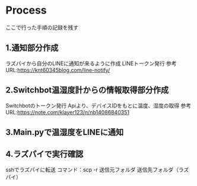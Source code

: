 # Process
ここで行った手順の記録を残す

## 1.通知部分作成
ラズパイから自分のLINEに通知が来るように作成
LINEトークン発行
参考URL:https://knt60345blog.com/line-notify/

## 2.Switchbot温湿度計からの情報取得部分作成
Switchbotのトークン発行
Apiより、デバイスIDをもとに温度、湿度の取得
参考URL:https://note.com/klayer123/n/nb14086840351

## 3.Main.pyで温湿度をLINEに通知

## 4.ラズパイで実行確認
sshでラズパイに転送
コマンド：scp -r 送信元フォルダ 送信先フォルダ（ラズパイ）

